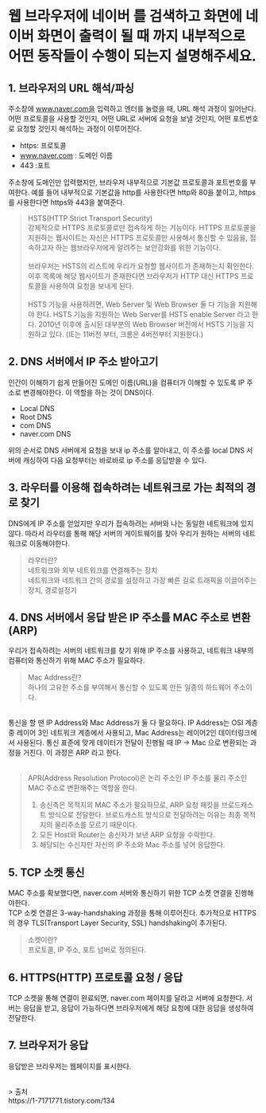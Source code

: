 # 웹 브라우저에 네이버 를 검색하고 화면에 네이버 화면이 출력이 될 때 까지 내부적으로 어떤 동작들이 수행이 되는지 설명해주세요.

## 1. 브라우저의 URL 해석/파싱
주소창에 www.naver.com을 입력하고 엔터를 눌렀을 때, URL 해석 과정이 일어난다.</br>
어떤 프로토콜을 사용할 것인지, 어떤 URL로 서버에 요청을 보낼 것인지, 어떤 포트번호로 요청할 것인지 해석하는 과정이 이루어진다.</br>

- https: 프로토콜
- www.naver.com : 도메인 이름
- 443 :포트

주소창에 도메인만 입력했지만, 브라우저 내부적으로 기본값 프로토콜과 포트번호를 부여한다. 예를 들어 내부적으로 기본값을 http를 사용한다면 http와 80을 붙이고, https를 사용한다면 https와 443을 붙여준다.
</br>
> HSTS(HTTP Strict Transport Security)
</br>강제적으로 HTTPS 프로토콜로만 접속하게 하는 기능이다. HTTPS 프로토콜을 지원하는 웹사이트는 자신은 HTTPS 프로토콜만 사용해서 통신할 수 있음을, 접속하고자 하는 웹브라우저에게 알려주는 보안강화를 위한 기능이다.
> </br></br>
브라우저는 HSTS의 리스트에 우리가 요청할 웹사이트가 존재하는지 확인한다. 이후 목록에 해당 웹사이트가 존재한다면 브라우저가 HTTP 대신 HTTPS 프로토콜을 사용하여 요청을 보내게 된다.
> </br></br>
HSTS 기능을 사용하려면,  Web Server 및 Web Browser 둘 다 기능을 지원해야 한다. HSTS 기능을 지원하는 Web Server를 HSTS enable Server 라고 한다. 2010년 이후에 출시된 대부분의 Web Browser 버전에서 HSTS 기능을 지원하고 있다. (IE는 11버전 부터, 크롬은 4버전부터 지원한다.)


## 2. DNS 서버에서 IP 주소 받아고기
인간이 이해하기 쉽게 만들어진 도메인 이름(URL)을 컴퓨터가 이해할 수 있도록 IP 주소로 변경해야한다. 이 역할을 하는 것이 DNS이다.

- Local DNS
- Root DNS
- com DNS
- naver.com DNS

위의 순서로 DNS 서버에게 요청을 보내 ip 주소를 알아내고, 이 주소를 local DNS 서버에 캐싱하여 다음 요청부터는 바로바로 ip 주소를 응답받을 수 있다.

## 3. 라우터를 이용해 접속하려는 네트워크로 가는 최적의 경로 찾기
DNS에게 IP 주소를 얻었지만 우리가 접속하려는 서버와 나는 동일한 네트워크에 있지 않다. 따라서 라우터를 통해 해당 서버의 게이트웨이를 찾아 우리가 원하는 서버의 네트워크로 이동해야한다.

> 라우터란? </br> 네트워크와 외부 네트워크를 연결해주는 장치 </br> 네트워크와 네트워크 간의 경로를 설정하고 가장 빠른 길로 트래픽을 이끌어주는 장치, 경로설정기

## 4. DNS 서버에서 응답 받은 IP 주소를 MAC 주소로 변환 (ARP)
우리가 접속하려는 서버의 네트워크를 찾기 위해 IP 주소를 사용하고, 네트워크 내부의 컴퓨터와 통신하기 위해 MAC 주소가 필요하다.
</br>
> Mac Address란? </br> 하나의 고유한 주소를 부여해서 통신할 수 있도록 만든 일종의 하드웨어 주소이다.
</br>
통신을 할 땐 IP Address와 Mac Address가 둘 다 팔요하다. IP Address는 OSI 계층 중 레이어 3인 네트워크 계층에서 사용되고, Mac Address는 레이어2인 데이터링크에서 사용된다. 통신 표준에 맞게 데이터가 전달이 진행될 때 IP -> Mac 으로 변환되는 과정을 거친다. 이 과정은 ARP 라고 한다.
</br></br>

> APR(Address Resolution Protocol)은 논리 주소인 IP 주소를 물리 주소인 MAC 주소로 변환해주는 역할을 한다. </br>
> 1. 송신측은 목적지의 MAC 주소가 팔요하므로, ARP 요청 패킷을 브로드캐스트 방식으로 전달한다. 브로드캐스트 방식으로 전달하려는 이유는 최종 목적지의 물리주소를 모르기 때문이다.
> 2. 모든 Host와 Router는 송신자가 보낸 ARP 요청을 수락한다.
> 3. 해당되는 수신자만 자신의 IP 주소와 Mac 주소를 넣어 응답한다.

## 5. TCP 소켓 통신
MAC 주소를 확보했다면, naver.com 서버와 통신하기 위한 TCP 소켓 연결을 진행해야한다.</br>
TCP 소켓 연결은 3-way-handshaking 과정을 통해 이루어진다. 추가적으로 HTTPS의 경우 TLS(Transport Layer Security, SSL) handshaking이 추가된다.
> 소켓이란? </br> 프로토콜, IP 주소, 포트 넘버로 정의된다. 

## 6. HTTPS(HTTP) 프로토콜 요청 / 응답
TCP 소켓을 통해 연결이 완료되면, naver.com 페이지를 달라고 서버에 요청한다. 서버는 응답을 받고, 응답이 가능하다면 브라우저에게 해당 요청에 대한 응답을 생성하여 전달한다.

## 7. 브라우저가 응답
응답받은 브라우저는 웹페이지를 표시한다.

</br>
> 출처 </br> https://1-7171771.tistory.com/134

